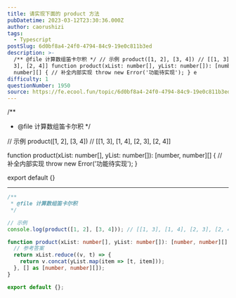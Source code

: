 ```yaml
---
title: 请实现下面的 product 方法
pubDatetime: 2023-03-12T23:30:36.000Z
author: caorushizi
tags:
  - Typescript
postSlug: 6d0bf8a4-24f0-4794-84c9-19e0c811b3ed
description: >-
  /** @file 计算数组笛卡尔积 */ // 示例 product([1, 2], [3, 4]) // [[1, 3], [1, 4], [2,
  3], [2, 4]] function product(xList: number[], yList: number[]): [number,
  number][] { // 补全内部实现 throw new Error('功能待实现'); } e
difficulty: 1
questionNumber: 1950
source: https://fe.ecool.fun/topic/6d0bf8a4-24f0-4794-84c9-19e0c811b3ed
---
```


/\*\*

- @file 计算数组笛卡尔积
  \*/

// 示例
product([1, 2], [3, 4]) // [[1, 3], [1, 4], [2, 3], [2, 4]]

function product(xList: number[], yList: number[]): [number, number][] {
// 补全内部实现
throw new Error('功能待实现');
}

export default {}

---

```ts
/**
 * @file 计算数组笛卡尔积
 */

// 示例
console.log(product([1, 2], [3, 4])); // [[1, 3], [1, 4], [2, 3], [2, 4]]

function product(xList: number[], yList: number[]): [number, number][] {
  // 参考答案
  return xList.reduce((v, t) => {
    return v.concat(yList.map(item => [t, item]));
  }, [] as [number, number][]);
}

export default {};
```
